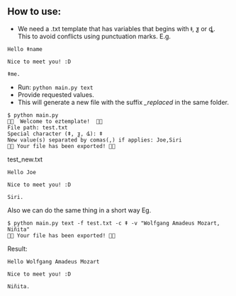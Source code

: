 ## How to use:
- We need a .txt template that has variables that begins with ǂ, ƺ or ȡ.  
This to avoid conflicts using punctuation marks.
E.g.
```
Hello ǂname

Nice to meet you! :D

ǂme.
```
- Run: `python main.py text`
- Provide requested values.  
- This will generate a new file with the suffix *_replaced* in the same folder.  

```
$ python main.py
🚀🚀  Welcome to eztemplate!  🚀🚀
File path: test.txt
Special character (ǂ, ƺ, ȡ): ǂ
New value(s) separated by comas(,) if applies: Joe,Siri
🚀🚀 Your file has been exported! 🚀🚀
```
test_new.txt
```
Hello Joe

Nice to meet you! :D

Siri.
```

Also we can do the same thing in a short way
Eg.
```
$ python main.py text -f test.txt -c ǂ -v "Wolfgang Amadeus Mozart, Niñita"
🚀🚀 Your file has been exported! 🚀🚀
```
Result:
```
Hello Wolfgang Amadeus Mozart

Nice to meet you! :D

Niñita.
```
